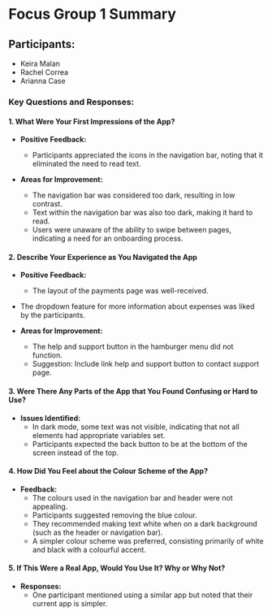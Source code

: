# Focus Group 1 Summary

## Participants:

- Keira Malan
- Rachel Correa
- Arianna Case

### Key Questions and Responses:

#### 1. What Were Your First Impressions of the App?

- **Positive Feedback:**
	- Participants appreciated the icons in the navigation bar, noting that it eliminated the need to read text.
  
- **Areas for Improvement:**
	- The navigation bar was considered too dark, resulting in low contrast.
	- Text within the navigation bar was also too dark, making it hard to read.
	- Users were unaware of the ability to swipe between pages, indicating a need for an onboarding process.

#### 2. Describe Your Experience as You Navigated the App

- **Positive Feedback:**
	- The layout of the payments page was well-received.
- The dropdown feature for more information about expenses was liked by the participants.
  
- **Areas for Improvement:**
	- The help and support button in the hamburger menu did not function.
	- Suggestion: Include link help and support button to contact support page.

#### 3. Were There Any Parts of the App that You Found Confusing or Hard to Use?

- **Issues Identified:**
	- In dark mode, some text was not visible, indicating that not all elements had appropriate variables set.
	- Participants expected the back button to be at the bottom of the screen instead of the top.

#### 4. How Did You Feel about the Colour Scheme of the App?

- **Feedback:**
	- The colours used in the navigation bar and header were not appealing.
	- Participants suggested removing the blue colour.
	- They recommended making text white when on a dark background (such as the header or navigation bar).
	- A simpler colour scheme was preferred, consisting primarily of white and black with a colourful accent.

#### 5. If This Were a Real App, Would You Use It? Why or Why Not?

- **Responses:**
	- One participant mentioned using a similar app but noted that their current app is simpler.
